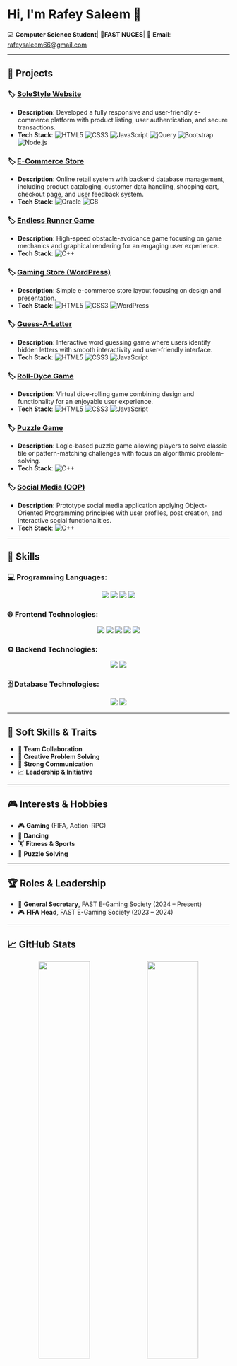# Hi, I'm Rafey Saleem 👋  
💻 **Computer Science Student**|
📍**FAST NUCES**| 
 📧 **Email**: rafeysaleem66@gmail.com  

---

## 🚀 Projects

### 🏷️ [SoleStyle Website](https://github.com/rafaysaleem0308/SoleStyle_Website)
- **Description**: Developed a fully responsive and user-friendly e-commerce platform with product listing, user authentication, and secure transactions.
- **Tech Stack**:
  ![HTML5](https://img.shields.io/badge/-HTML5-E34F26?logo=html5&logoColor=white)
  ![CSS3](https://img.shields.io/badge/-CSS3-1572B6?logo=css3&logoColor=white)
  ![JavaScript](https://img.shields.io/badge/-JavaScript-F7DF1E?logo=javascript&logoColor=black)
  ![jQuery](https://img.shields.io/badge/-jQuery-0769AD?logo=jquery&logoColor=white)
  ![Bootstrap](https://img.shields.io/badge/-Bootstrap-7952B3?logo=bootstrap&logoColor=white)
  ![Node.js](https://img.shields.io/badge/-Node.js-339933?logo=nodedotjs&logoColor=white)

### 🏷️ [E-Commerce Store](https://github.com/rafaysaleem0308/E-Commerce-Database)
- **Description**: Online retail system with backend database management, including product cataloging, customer data handling, shopping cart, checkout page, and user feedback system.
- **Tech Stack**:
  ![Oracle](https://img.shields.io/badge/-Oracle-F80000?logo=oracle&logoColor=white)
  ![G8](https://img.shields.io/badge/-G8-000000?logo=oracle&logoColor=white)

### 🏷️ [Endless Runner Game](https://github.com/rafaysaleem0308/Endless-Runner-Game)
- **Description**: High-speed obstacle-avoidance game focusing on game mechanics and graphical rendering for an engaging user experience.
- **Tech Stack**:
  ![C++](https://img.shields.io/badge/-C++-00599C?logo=cplusplus&logoColor=white)

### 🏷️ [Gaming Store (WordPress)](https://github.com/rafaysaleem0308)
- **Description**: Simple e-commerce store layout focusing on design and presentation.
- **Tech Stack**:
  ![HTML5](https://img.shields.io/badge/-HTML5-E34F26?logo=html5&logoColor=white)
  ![CSS3](https://img.shields.io/badge/-CSS3-1572B6?logo=css3&logoColor=white)
  ![WordPress](https://img.shields.io/badge/-WordPress-21759B?logo=wordpress&logoColor=white)

### 🏷️ [Guess-A-Letter](https://github.com/rafaysaleem0308/Guess-A-Letter)
- **Description**: Interactive word guessing game where users identify hidden letters with smooth interactivity and user-friendly interface.
- **Tech Stack**:
  ![HTML5](https://img.shields.io/badge/-HTML5-E34F26?logo=html5&logoColor=white)
  ![CSS3](https://img.shields.io/badge/-CSS3-1572B6?logo=css3&logoColor=white)
  ![JavaScript](https://img.shields.io/badge/-JavaScript-F7DF1E?logo=javascript&logoColor=black)

### 🏷️ [Roll-Dyce Game](https://github.com/rafaysaleem0308)
- **Description**: Virtual dice-rolling game combining design and functionality for an enjoyable user experience.
- **Tech Stack**:
  ![HTML5](https://img.shields.io/badge/-HTML5-E34F26?logo=html5&logoColor=white)
  ![CSS3](https://img.shields.io/badge/-CSS3-1572B6?logo=css3&logoColor=white)
  ![JavaScript](https://img.shields.io/badge/-JavaScript-F7DF1E?logo=javascript&logoColor=black)

### 🏷️ [Puzzle Game](https://github.com/rafaysaleem0308)
- **Description**: Logic-based puzzle game allowing players to solve classic tile or pattern-matching challenges with focus on algorithmic problem-solving.
- **Tech Stack**:
  ![C++](https://img.shields.io/badge/-C++-00599C?logo=cplusplus&logoColor=white)

### 🏷️ [Social Media (OOP)](https://github.com/rafaysaleem0308/Social-Media-OOP-)
- **Description**: Prototype social media application applying Object-Oriented Programming principles with user profiles, post creation, and interactive social functionalities.
- **Tech Stack**:
  ![C++](https://img.shields.io/badge/-C++-00599C?logo=cplusplus&logoColor=white)

---

## 🧠 Skills

### 💻 Programming Languages:
<div align="center">
  <img src="https://img.shields.io/badge/-C++-00599C?style=flat-square&logo=cplusplus&logoColor=white" />
  <img src="https://img.shields.io/badge/-C%23-239120?style=flat-square&logo=c-sharp&logoColor=white" />
  <img src="https://img.shields.io/badge/-Python-3776AB?style=flat-square&logo=python&logoColor=white" />
  <img src="https://img.shields.io/badge/-JavaScript-F7DF1E?style=flat-square&logo=javascript&logoColor=black" />
</div>

### 🌐 Frontend Technologies:
<div align="center">
  <img src="https://img.shields.io/badge/-HTML5-E34F26?style=flat-square&logo=html5&logoColor=white" />
  <img src="https://img.shields.io/badge/-CSS3-1572B6?style=flat-square&logo=css3&logoColor=white" />
  <img src="https://img.shields.io/badge/-React-61DAFB?style=flat-square&logo=react&logoColor=black" />
  <img src="https://img.shields.io/badge/-jQuery-0769AD?style=flat-square&logo=jquery&logoColor=white" />
  <img src="https://img.shields.io/badge/-Bootstrap-7952B3?style=flat-square&logo=bootstrap&logoColor=white" />
</div>

### ⚙️ Backend Technologies:
<div align="center">
  <img src="https://img.shields.io/badge/-Node.js-339933?style=flat-square&logo=nodedotjs&logoColor=white" />
  <img src="https://img.shields.io/badge/-Express.js-000000?style=flat-square&logo=express&logoColor=white" />
</div>

### 🗄️ Database Technologies:
<div align="center">
  <img src="https://img.shields.io/badge/-SQL-4479A1?style=flat-square&logo=postgresql&logoColor=white" />
  <img src="https://img.shields.io/badge/-Oracle-F80000?style=flat-square&logo=oracle&logoColor=white" />
</div>

---

## 🧩 Soft Skills & Traits
- 🤝 **Team Collaboration**
- 🧠 **Creative Problem Solving**
- 💬 **Strong Communication**
- 📈 **Leadership & Initiative**

---

## 🎮 Interests & Hobbies
- 🎮 **Gaming** (FIFA, Action-RPG)
- 💃 **Dancing**
- 🏋️ **Fitness & Sports**
- 🧠 **Puzzle Solving**

---

## 🏆 Roles & Leadership
- 🏅 **General Secretary**, FAST E-Gaming Society (2024 – Present)  
- 🎮 **FIFA Head**, FAST E-Gaming Society (2023 – 2024)

---

## 📈 GitHub Stats

<p align="center">
  <img src="https://github-readme-stats.vercel.app/api?username=rafaysaleem0308&show_icons=true&theme=default&hide_title=true" width="48%" />
  <img src="https://github-readme-streak-stats.herokuapp.com/?user=rafaysaleem0308&theme=default" width="48%" />
</p>

---

## 📬 Connect With Me
[![LinkedIn](https://img.shields.io/badge/-LinkedIn-0077B5?style=flat-square&logo=linkedin&logoColor=white)](www.linkedin.com/in/rafey-saleem-a71385312)  


---

_Thanks for visiting my profile!_ ⭐
